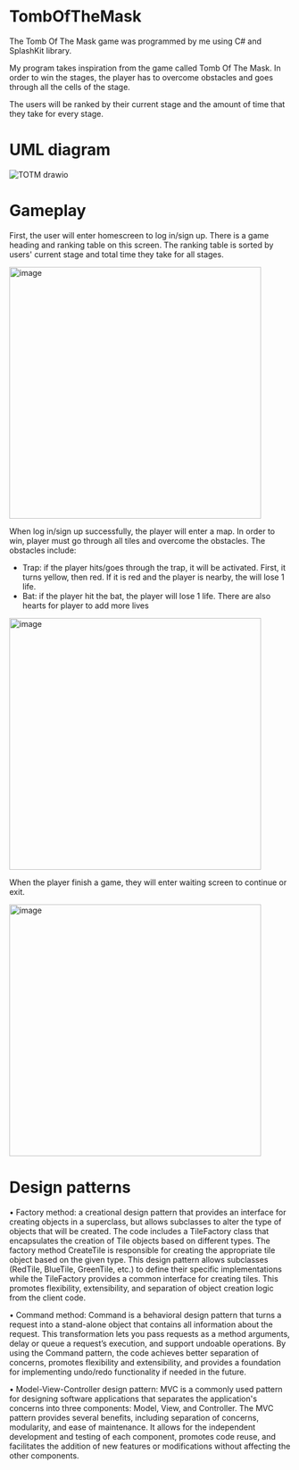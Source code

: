 # TombOfTheMask
The Tomb Of The Mask game was programmed by me using C# and SplashKit library.

My program takes inspiration from the game called Tomb Of The Mask. In order to win the stages, the player has to overcome obstacles and goes through all the cells of the stage. 

The users will be ranked by their current stage and the amount of time that they take for every stage.

# UML diagram
![TOTM drawio](https://github.com/nglinhbao/TombOfTheMask/assets/110576552/64c52cac-78b1-4033-ae39-9189581e46f2)

# Gameplay
First, the user will enter homescreen to log in/sign up. There is a game heading and ranking table on this screen. The ranking table is sorted by users' current stage and total time they take for all stages.

<img width="451" alt="image" src="https://github.com/nglinhbao/TombOfTheMask/assets/110576552/3c56c791-2068-46ed-b385-c2cc343aaf0f">

When log in/sign up successfully, the player will enter a map. In order to win, player must go through all tiles and overcome the obstacles. The obstacles include:
- Trap: if the player hits/goes through the trap, it will be activated. First, it turns yellow, then red. If it is red and the player is nearby, the will lose 1 life.
- Bat: if the player hit the bat, the player will lose 1 life.
There are also hearts for player to add more lives

<img width="451" alt="image" src="https://github.com/nglinhbao/TombOfTheMask/assets/110576552/c0859ae3-450a-480c-a6c9-656e939a77f5">

When the player finish a game, they will enter waiting screen to continue or exit.

<img width="451" alt="image" src="https://github.com/nglinhbao/TombOfTheMask/assets/110576552/c36bca48-96e5-42b5-b96f-599592f5b5c1">


# Design patterns
•	Factory method: a creational design pattern that provides an interface for creating objects in a superclass, but allows subclasses to alter the type of objects that will be created. The code includes a TileFactory class that encapsulates the creation of Tile objects based on different types. The factory method CreateTile is responsible for creating the appropriate tile object based on the given type. This design pattern allows subclasses (RedTile, BlueTile, GreenTile, etc.) to define their specific implementations while the TileFactory provides a common interface for creating tiles. This promotes flexibility, extensibility, and separation of object creation logic from the client code.

•	Command method: Command is a behavioral design pattern that turns a request into a stand-alone object that contains all information about the request. This transformation lets you pass requests as a method arguments, delay or queue a request’s execution, and support undoable operations. By using the Command pattern, the code achieves better separation of concerns, promotes flexibility and extensibility, and provides a foundation for implementing undo/redo functionality if needed in the future.

•	Model-View-Controller design pattern: MVC is a commonly used pattern for designing software applications that separates the application's concerns into three components: Model, View, and Controller. The MVC pattern provides several benefits, including separation of concerns, modularity, and ease of maintenance. It allows for the independent development and testing of each component, promotes code reuse, and facilitates the addition of new features or modifications without affecting the other components.
